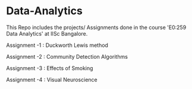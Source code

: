 # Data-Analytics

This Repo includes the projects/ Assignments done in the course 'E0:259 Data Analytics' at IISc Bangalore.

Assignment -1 : Duckworth Lewis method

Assignment -2 : Community Detection Algorithms 

Assignment -3 : Effects of Smoking

Assignment -4 : Visual Neuroscience
